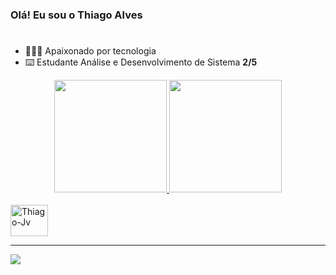### Olá! Eu sou o Thiago Alves
#

- 🧑🏻‍💻 Apaixonado por tecnologia
- ⌨️ Estudante Análise e Desenvolvimento de Sistema  **2/5**

<div align="center">
  <a href="https://github.com/thiagoalves96">
  <img height="180em" src="https://github-readme-stats.vercel.app/api?username=thiagoalves96&show_icons=true&theme=cobalt&include_all_commits=true&count_private=true"/>
  <img height="180em" src="https://github-readme-stats.vercel.app/api/top-langs/?username=thiagoalves96&layout=compact&langs_count=7&theme=cobalt"/>
  
  
</div>
<div style="display: inline_block"><br>
 <a href="https://github.com/thiagoalves96/Java" target="_blank"> <img align="center" alt="Thiago-Jv" height="50" width="60" 
   src="https://cdn.jsdelivr.net/gh/devicons/devicon/icons/java/java-original-wordmark.svg" /> <a/>
          

  </div>
 
 -----------------

<div> 
  <a href="https://www.linkedin.com/in/thiagodev-alves/" target="_blank"> <img src="https://img.shields.io/badge/-LinkedIn-%230077B5?style=for-the-badge&logo=linkedin&logoColor=white" target="_blank"></a>
</div>
